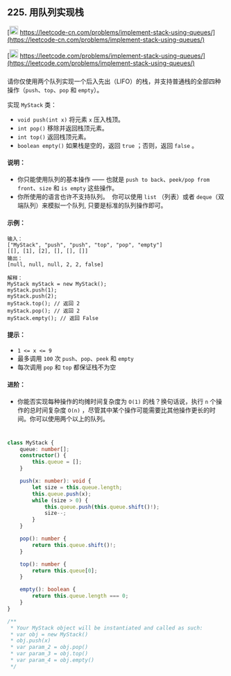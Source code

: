 ## 225. 用队列实现栈

[<img src="https://static.leetcode-cn.com/cn-mono-assets/production/assets/logo-dark-cn.c42314a8.svg" height="20" /> https://leetcode-cn.com/problems/implement-stack-using-queues/](https://leetcode-cn.com/problems/implement-stack-using-queues/)

[<img src="https://assets.leetcode.com/static_assets/public/webpack_bundles/images/logo-dark.e99485d9b.svg" height="20"/> https://leetcode.com/problems/implement-stack-using-queues/](https://leetcode.com/problems/implement-stack-using-queues/)

###

请你仅使用两个队列实现一个后入先出（LIFO）的栈，并支持普通栈的全部四种操作（`push`、`top`、`pop` 和 `empty`）。

实现 `MyStack` 类：

-   `void push(int x)` 将元素 `x` 压入栈顶。
-   `int pop()` 移除并返回栈顶元素。
-   `int top()` 返回栈顶元素。
-   `boolean empty()` 如果栈是空的，返回 `true` ；否则，返回 `false` 。

#### 说明：

-   你只能使用队列的基本操作 —— 也就是 `push to back`、`peek/pop from front`、`size` 和 `is empty` 这些操作。
-   你所使用的语言也许不支持队列。  你可以使用 `list` （列表）或者 `deque`（双端队列）来模拟一个队列, 只要是标准的队列操作即可。

#### 示例：

```
输入：
["MyStack", "push", "push", "top", "pop", "empty"]
[[], [1], [2], [], [], []]
输出：
[null, null, null, 2, 2, false]

解释：
MyStack myStack = new MyStack();
myStack.push(1);
myStack.push(2);
myStack.top(); // 返回 2
myStack.pop(); // 返回 2
myStack.empty(); // 返回 False
```

#### 提示：

-   `1 <= x <= 9`
-   最多调用 `100` 次 `push`、`pop`、`peek` 和 `empty`
-   每次调用 `pop` 和 `top` 都保证栈不为空

#### 进阶：

-   你能否实现每种操作的均摊时间复杂度为 `O(1)` 的栈？换句话说，执行 `n` 个操作的总时间复杂度 `O(n)` ，尽管其中某个操作可能需要比其他操作更长的时间。你可以使用两个以上的队列。

#

```ts
class MyStack {
    queue: number[];
    constructor() {
        this.queue = [];
    }

    push(x: number): void {
        let size = this.queue.length;
        this.queue.push(x);
        while (size > 0) {
            this.queue.push(this.queue.shift()!);
            size--;
        }
    }

    pop(): number {
        return this.queue.shift()!;
    }

    top(): number {
        return this.queue[0];
    }

    empty(): boolean {
        return this.queue.length === 0;
    }
}

/**
 * Your MyStack object will be instantiated and called as such:
 * var obj = new MyStack()
 * obj.push(x)
 * var param_2 = obj.pop()
 * var param_3 = obj.top()
 * var param_4 = obj.empty()
 */
```
